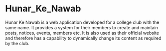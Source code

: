 # Hunar_Ke_Nawab
Hunar Ke Nawab is a web application developed for a college club with the same name. It provides a system for their members to create and maintain posts, notices, events, members etc. It is also used as their official website and therefore has a capability to dynamically change its content as required by the club.
